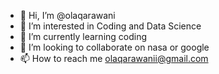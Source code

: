 - 👋 Hi, I’m @olaqarawani
- 👀 I’m interested in Coding and Data Science
- 🌱 I’m currently learning coding
- 💞️ I’m looking to collaborate on nasa or google
- 📫 How to reach me olaqarawanii@gmail.com

<!---
olaqarawani/olaqarawani is a ✨ special ✨ repository because its `README.md` (this file) appears on your GitHub profile.
You can click the Preview link to take a look at your changes.
--->

